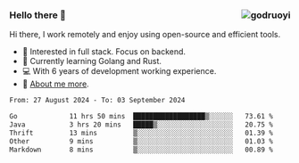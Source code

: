 ### Hello there 👋 <img align="right" src="https://github-readme-stats.vercel.app/api?username=godruoyi&show_icons=true" alt="godruoyi" />

Hi there, I work remotely and enjoy using open-source and efficient tools.

- 🔭 Interested in full stack. Focus on backend.
- 🌱 Currently learning Golang and Rust.
- 💻 With 6 years of development working experience.
- 👒 [About me more](https://godruoyi.com/posts/about-godruoyi).



<!--START_SECTION:waka-->

```txt
From: 27 August 2024 - To: 03 September 2024

Go             11 hrs 50 mins  ██████████████████▒░░░░░░   73.61 %
Java           3 hrs 20 mins   █████▒░░░░░░░░░░░░░░░░░░░   20.75 %
Thrift         13 mins         ▒░░░░░░░░░░░░░░░░░░░░░░░░   01.39 %
Other          9 mins          ▒░░░░░░░░░░░░░░░░░░░░░░░░   01.03 %
Markdown       8 mins          ▒░░░░░░░░░░░░░░░░░░░░░░░░   00.89 %
```

<!--END_SECTION:waka-->
